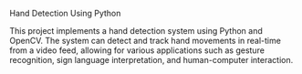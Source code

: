 Hand Detection Using Python

This project implements a hand detection system using Python and OpenCV. The system can detect and track hand movements in real-time from a video feed, allowing for various applications such as gesture recognition, sign language interpretation, and human-computer interaction.
